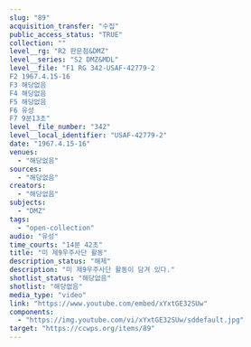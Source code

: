 ```yaml
---
slug: "89"
acquisition_transfer: "수집"
public_access_status: "TRUE"
collection: ""
level__rg: "R2 판문점&DMZ"
level__series: "S2 DMZ&MDL"
level__file: "F1 RG 342-USAF-42779-2
F2 1967.4.15-16
F3 해당없음 
F4 해당없음 
F5 해당없음 
F6 유성 
F7 9분13초"
level__file_number: "342"
level__local_identifier: "USAF-42779-2"
date: "1967.4.15-16"
venues: 
  - "해당없음"
sources: 
  - "해당없음"
creators: 
  - "해당없음"
subjects: 
  - "DMZ"
tags: 
  - "open-collection"
audio: "유성"
time_courts: "14분 42초"
title: "미 제9우주사단 활동"
description_status: "해제"
description: "미 제9우주사단 활동이 담겨 있다."
shotlist_status: "해당없음"
shotlist: "해당없음"
media_type: "video"
link: "https://www.youtube.com/embed/xYxtGE32SUw"
components: 
  - "https://img.youtube.com/vi/xYxtGE32SUw/sddefault.jpg"
target: "https://ccwps.org/items/89"
---
```

